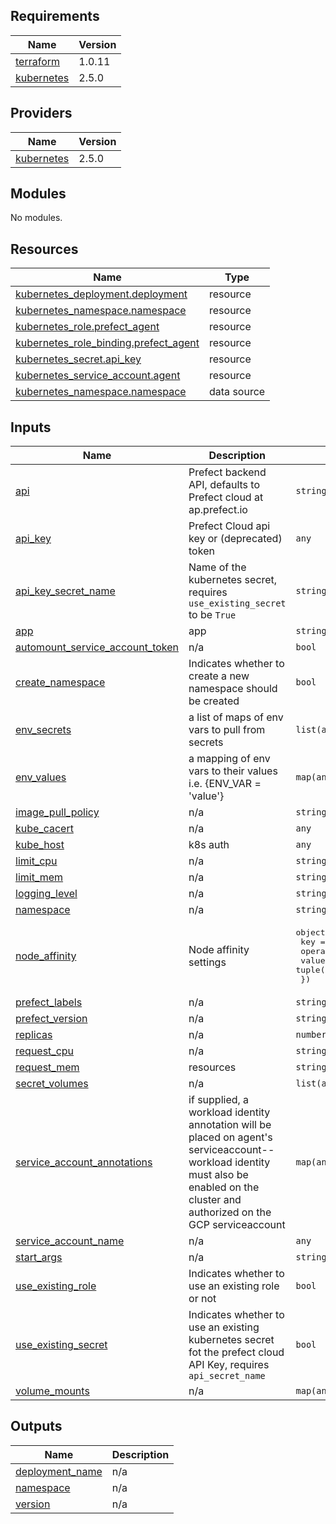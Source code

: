 ## Requirements

| Name                                                                         | Version |
| ---------------------------------------------------------------------------- | ------- |
| <a name="requirement_terraform"></a> [terraform](#requirement\_terraform)    | 1.0.11  |
| <a name="requirement_kubernetes"></a> [kubernetes](#requirement\_kubernetes) | 2.5.0   |

## Providers

| Name                                                                   | Version |
| ---------------------------------------------------------------------- | ------- |
| <a name="provider_kubernetes"></a> [kubernetes](#provider\_kubernetes) | 2.5.0   |

## Modules

No modules.

## Resources

| Name                                                                                                                                    | Type        |
| --------------------------------------------------------------------------------------------------------------------------------------- | ----------- |
| [kubernetes_deployment.deployment](https://registry.terraform.io/providers/hashicorp/kubernetes/2.5.0/docs/resources/deployment)        | resource    |
| [kubernetes_namespace.namespace](https://registry.terraform.io/providers/hashicorp/kubernetes/2.5.0/docs/resources/namespace)           | resource    |
| [kubernetes_role.prefect_agent](https://registry.terraform.io/providers/hashicorp/kubernetes/2.5.0/docs/resources/role)                 | resource    |
| [kubernetes_role_binding.prefect_agent](https://registry.terraform.io/providers/hashicorp/kubernetes/2.5.0/docs/resources/role_binding) | resource    |
| [kubernetes_secret.api_key](https://registry.terraform.io/providers/hashicorp/kubernetes/2.5.0/docs/resources/secret)                   | resource    |
| [kubernetes_service_account.agent](https://registry.terraform.io/providers/hashicorp/kubernetes/2.5.0/docs/resources/service_account)   | resource    |
| [kubernetes_namespace.namespace](https://registry.terraform.io/providers/hashicorp/kubernetes/2.5.0/docs/data-sources/namespace)        | data source |

## Inputs

| Name                                                                                                                                  | Description                                                                                                                                                                          | Type                                                                                                            | Default                   | Required |
| ------------------------------------------------------------------------------------------------------------------------------------- | ------------------------------------------------------------------------------------------------------------------------------------------------------------------------------------ | --------------------------------------------------------------------------------------------------------------- | ------------------------- | :------: |
| <a name="input_api"></a> [api](#input\_api)                                                                                           | Prefect backend API, defaults to Prefect cloud at ap.prefect.io                                                                                                                      | `string`                                                                                                        | `"api.prefect.io"`        |    no    |
| <a name="input_api_key"></a> [api\_key](#input\_api\_key)                                                                             | Prefect Cloud api key or (deprecated) token                                                                                                                                          | `any`                                                                                                           | n/a                       |   yes    |
| <a name="input_api_key_secret_name"></a> [api\_key\_secret\_name](#input\_api\_key\_secret\_name)                                     | Name of the kubernetes secret, requires `use_existing_secret` to be `True`                                                                                                           | `string`                                                                                                        | `"prefect-cloud-api-key"` |    no    |
| <a name="input_app"></a> [app](#input\_app)                                                                                           | app                                                                                                                                                                                  | `string`                                                                                                        | `"prefect-agent"`         |    no    |
| <a name="input_automount_service_account_token"></a> [automount\_service\_account\_token](#input\_automount\_service\_account\_token) | n/a                                                                                                                                                                                  | `bool`                                                                                                          | `true`                    |    no    |
| <a name="input_create_namespace"></a> [create\_namespace](#input\_create\_namespace)                                                  | Indicates whether to create a new namespace should be created                                                                                                                        | `bool`                                                                                                          | `true`                    |    no    |
| <a name="input_env_secrets"></a> [env\_secrets](#input\_env\_secrets)                                                                 | a list of maps of env vars to pull from secrets                                                                                                                                      | `list(any)`                                                                                                     | `[]`                      |    no    |
| <a name="input_env_values"></a> [env\_values](#input\_env\_values)                                                                    | a mapping of env vars to their values i.e. {ENV\_VAR = 'value'}                                                                                                                      | `map(any)`                                                                                                      | `{}`                      |    no    |
| <a name="input_image_pull_policy"></a> [image\_pull\_policy](#input\_image\_pull\_policy)                                             | n/a                                                                                                                                                                                  | `string`                                                                                                        | `"Always"`                |    no    |
| <a name="input_kube_cacert"></a> [kube\_cacert](#input\_kube\_cacert)                                                                 | n/a                                                                                                                                                                                  | `any`                                                                                                           | n/a                       |   yes    |
| <a name="input_kube_host"></a> [kube\_host](#input\_kube\_host)                                                                       | k8s auth                                                                                                                                                                             | `any`                                                                                                           | n/a                       |   yes    |
| <a name="input_limit_cpu"></a> [limit\_cpu](#input\_limit\_cpu)                                                                       | n/a                                                                                                                                                                                  | `string`                                                                                                        | `"500m"`                  |    no    |
| <a name="input_limit_mem"></a> [limit\_mem](#input\_limit\_mem)                                                                       | n/a                                                                                                                                                                                  | `string`                                                                                                        | `"128Mi"`                 |    no    |
| <a name="input_logging_level"></a> [logging\_level](#input\_logging\_level)                                                           | n/a                                                                                                                                                                                  | `string`                                                                                                        | `"INFO"`                  |    no    |
| <a name="input_namespace"></a> [namespace](#input\_namespace)                                                                         | n/a                                                                                                                                                                                  | `string`                                                                                                        | `"default"`               |    no    |
| <a name="input_node_affinity"></a> [node\_affinity](#input\_node\_affinity)                                                           | Node affinity settings                                                                                                                                                               | <pre>object({<br>    key      = string<br>    operator = string<br>    values   = tuple([string])<br>  })</pre> | `null`                    |    no    |
| <a name="input_prefect_labels"></a> [prefect\_labels](#input\_prefect\_labels)                                                        | n/a                                                                                                                                                                                  | `string`                                                                                                        | `"[]"`                    |    no    |
| <a name="input_prefect_version"></a> [prefect\_version](#input\_prefect\_version)                                                     | n/a                                                                                                                                                                                  | `string`                                                                                                        | `"latest"`                |    no    |
| <a name="input_replicas"></a> [replicas](#input\_replicas)                                                                            | n/a                                                                                                                                                                                  | `number`                                                                                                        | `1`                       |    no    |
| <a name="input_request_cpu"></a> [request\_cpu](#input\_request\_cpu)                                                                 | n/a                                                                                                                                                                                  | `string`                                                                                                        | `"100m"`                  |    no    |
| <a name="input_request_mem"></a> [request\_mem](#input\_request\_mem)                                                                 | resources                                                                                                                                                                            | `string`                                                                                                        | `"100Mi"`                 |    no    |
| <a name="input_secret_volumes"></a> [secret\_volumes](#input\_secret\_volumes)                                                        | n/a                                                                                                                                                                                  | `list(any)`                                                                                                     | `[]`                      |    no    |
| <a name="input_service_account_annotations"></a> [service\_account\_annotations](#input\_service\_account\_annotations)               | if supplied, a workload identity annotation will be placed on agent's serviceaccount--workload identity must also be enabled on the cluster and authorized on the GCP serviceaccount | `map(any)`                                                                                                      | `null`                    |    no    |
| <a name="input_service_account_name"></a> [service\_account\_name](#input\_service\_account\_name)                                    | n/a                                                                                                                                                                                  | `any`                                                                                                           | `null`                    |    no    |
| <a name="input_start_args"></a> [start\_args](#input\_start\_args)                                                                    | n/a                                                                                                                                                                                  | `string`                                                                                                        | `""`                      |    no    |
| <a name="input_use_existing_role"></a> [use\_existing\_role](#input\_use\_existing\_role)                                             | Indicates whether to use an existing role or not                                                                                                                                     | `bool`                                                                                                          | `false`                   |    no    |
| <a name="input_use_existing_secret"></a> [use\_existing\_secret](#input\_use\_existing\_secret)                                       | Indicates whether to use an existing kubernetes secret fot the prefect cloud API Key, requires `api_secret_name`                                                                     | `bool`                                                                                                          | `false`                   |    no    |
| <a name="input_volume_mounts"></a> [volume\_mounts](#input\_volume\_mounts)                                                           | n/a                                                                                                                                                                                  | `map(any)`                                                                                                      | `{}`                      |    no    |

## Outputs

| Name                                                                                | Description |
| ----------------------------------------------------------------------------------- | ----------- |
| <a name="output_deployment_name"></a> [deployment\_name](#output\_deployment\_name) | n/a         |
| <a name="output_namespace"></a> [namespace](#output\_namespace)                     | n/a         |
| <a name="output_version"></a> [version](#output\_version)                           | n/a         |